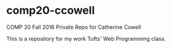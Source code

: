 # comp20-ccowell
COMP 20 Fall 2016 Private Repo for Catherine Cowell

This is a repository for my work Tufts' Web Programming class.

